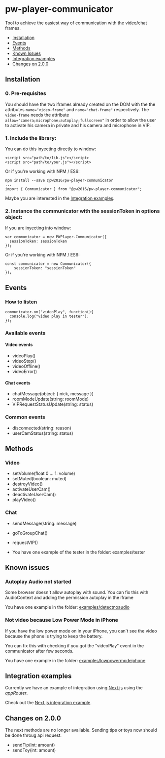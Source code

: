 # pw-player-communicator

Tool to achieve the easiest way of communication with the video/chat frames.

- [Installation](#installation)
- [Events](#events)
- [Methods](#methods)
- [Known Issues](#known-issues)
- [Integration examples](#integration-examples)
- [Changes on 2.0.0](#changes-on-2.0.0)

## Installation

### 0. Pre-requisites

You should have the two iframes already created on the DOM with the the attributes `name="video-frame"` and `name="chat-frame"` respectively. The `video-frame` needs the attribute `allow="camera;microphone;autoplay;fullscreen"` in order to allow the user to activate his camera in private and his camera and microphone in VIP.

### 1. Include the library:

You can do this inyecting directly to window:

    <script src="path/to/lib.js"></script>
    <script src="path/to/your.js"></script>

Or if you're working with NPM / ES6:

    npm install --save @pw2016/pw-player-communicator
    ...
    import { Communicator } from "@pw2016/pw-player-communicator";

Maybe you are interested in the [Integration examples](#integration-examples).

### 2. Instance the communicator with the sessionToken in options object:

If you are inyecting into window:

    var communicator = new PWPlayer.Communicator({
      sessionToken: sessionToken
    });

Or if you're working with NPM / ES6:

    const communicator = new Communicator({
        sessionToken: "sessionToken"
    });

## Events

### How to listen

    communicator.on("videoPlay", function(){
      console.log("video play in tester");
    });

### Available events

#### Video events

- videoPlay()
- videoStop()
- videoOffline()
- videoError()

#### Chat events

- chatMessage(object: { nick, message })
- roomModeUpdate(string: roomMode)
- VIPRequestStatusUpdate(string: status)

### Common events

- disconnected(string: reason)
- userCamStatus(string: status)

## Methods

### Video

- setVolume(float 0 ... 1: volume)
- setMuted(boolean: muted)
- destroyVideo()
- activateUserCam()
- deactivateUserCam()
- playVideo()

### Chat

- sendMessage(string: message)
- goToGroupChat()
- requestVIP()

- You have one example of the tester in the folder: examples/tester

## Known issues

### Autoplay Audio not started

Some browser doesn't allow autoplay with sound. You can fix this with AudioContext and adding the permission autoplay in the iframe

You have one example in the folder: [examples/detectnoaudio](examples/detectnoaudio)

### Not video because Low Power Mode in iPhone

If you have the low power mode on in your iPhone, you can´t see the video because the phone is trying to keep the battery.

You can fix this with checking if you got the "videoPlay" event in the communicator after few seconds.

You have one example in the folder: [examples/lowpowermodeiphone](examples/lowpowermodeiphone)

## Integration examples

Currently we have an example of integration using [Next.js](https://nextjs.org/) using the _appRouter_.

Check out the [Next.js integration example](https://github.com/3Data/broker-nextjs).

## Changes on 2.0.0

The next methods are no longer available. Sending tips or toys now should be done throug api request.

- sendTip(int: amount)
- sendToy(int: amount)
